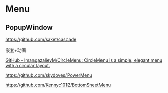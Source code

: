 # Menu

## PopupWindow

https://github.com/saket/cascade

嵌套+动画

[GitHub - ImangazalievM/CircleMenu: CircleMenu is a simple, elegant menu with a circular layout.](https://github.com/ImangazalievM/CircleMenu)

https://github.com/skydoves/PowerMenu

https://github.com/Kennyc1012/BottomSheetMenu